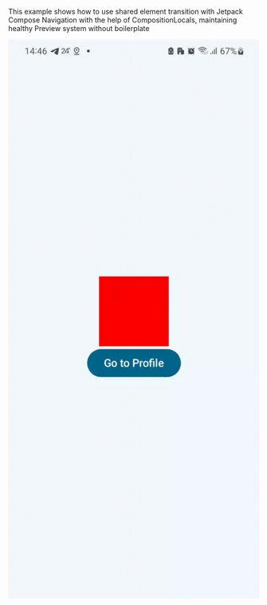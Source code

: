 This example shows how to use shared element transition with Jetpack Compose Navigation with the help of CompositionLocals, maintaining healthy Preview system without boilerplate

<img src="/preview/demo.gif" width="720"/>
